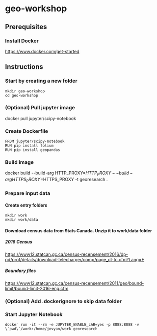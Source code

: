 # geo-workshop

## Prerequisites
### Install Docker
https://www.docker.com/get-started

## Instructions
### Start by creating a new folder
```
mkdir geo-workshop
cd geo-workshop
```

### (Optional) Pull jupyter image 
docker pull jupyter/scipy-notebook

### Create Dockerfile
```
FROM jupyter/scipy-notebook
RUN pip install folium
RUN pip install geopandas 
```

### Build image
docker build --build-arg HTTP_PROXY=$HTTP_PROXY --build-arg HTTPS_PROXY=$HTTPS_PROXY -t georesearch .

### Prepare input data
#### Create entry folders
```
mkdir work
mkdir work/data
```

#### Download census data from Stats Canada. Unzip it to work/data folder
##### 2016 Census
https://www12.statcan.gc.ca/census-recensement/2016/dp-pd/prof/details/download-telecharger/comp/page_dl-tc.cfm?Lang=E
##### Boundary files
https://www12.statcan.gc.ca/census-recensement/2011/geo/bound-limit/bound-limit-2016-eng.cfm

### (Optional) Add .dockerignore to skip data folder

### Start Jupyter Notebook
```
docker run -it --rm -e JUPYTER_ENABLE_LAB=yes -p 8888:8888 -v \`pwd\`/work:/home/jovyan/work georesearch
```
